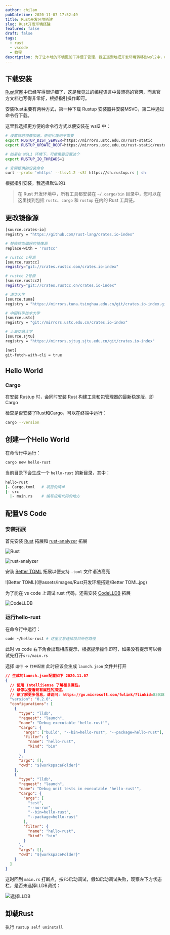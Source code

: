```yaml
---
author: chilam
pubDatetime: 2020-11-07 17:52:49
title: Rust开发环境搭建
slug: Rust开发环境搭建
featured: false
draft: false
tags:
  - rust
  - vscode
  - 教程
description: 为了让本地的环境更加干净便于管理，我正逐渐地把开发环境转移到wsl2中，win环境仅用来作游戏机和一些剪辑工作
---
```


## 下载安装

[Rust官网](https://www.rust-lang.org/zh-CN/)中已经写得很详细了，这是我见过的编程语言中最漂亮的官网，而且官方文档也写得非常好，根据指引操作即可。

安装Rust主要有两种方式，第一种下载 Rustup 安装器并安装MSVC，第二种通过命令行下载。

这里我选择更方便的命令行方式以便安装在 wsl2 中：

```bash
# 设置临时镜像加速，使用代理则不需要
export RUSTUP_DIST_SERVER=https://mirrors.ustc.edu.cn/rust-static
export RUSTUP_UPDATE_ROOT=https://mirrors.ustc.edu.cn/rust-static/rustup

# 如果在 WSL1 环境下，可能需要设置这个
export RUSTUP_IO_THREADS=1

# 官网提供的安装命令
curl --proto '=https' --tlsv1.2 -sSf https://sh.rustup.rs | sh
```

根据指引安装，我选择默认的<kbd>1</kbd>

> 在 Rust 开发环境中，所有工具都安装在 `~/.cargo/bin` 目录中，您可以在这里找到包括 `rustc`、`cargo` 和 `rustup` 在内的 Rust 工具链。

## 更改镜像源

```bash
[source.crates-io]
registry = "https://github.com/rust-lang/crates.io-index"

# 替换成你偏好的镜像源
replace-with = 'rustcc'

# rustcc 1号源
[source.rustcc]
registry="git://crates.rustcc.com/crates.io-index"

# rustcc 2号源
[source.rustcc2]
registry="git://crates.rustcc.cn/crates.io-index"

# 清华大学
[source.tuna]
registry = "https://mirrors.tuna.tsinghua.edu.cn/git/crates.io-index.git"

# 中国科学技术大学
[source.ustc]
registry = "git://mirrors.ustc.edu.cn/crates.io-index"

# 上海交通大学
[source.sjtu]
registry = "https://mirrors.sjtug.sjtu.edu.cn/git/crates.io-index"

[net]
git-fetch-with-cli = true
```

## Hello World

### Cargo

在安装 Rustup 时，会同时安装 Rust 构建工具和包管理器的最新稳定版，即 Cargo

检查是否安装了Rust和Cargo，可以在终端中运行：

```bash
cargo --version
```

## 创建一个Hello World

在命令行中运行：

```bash
cargo new hello-rust
```

当前目录下会生成一个 `hello-rust` 的新目录，其中：

```bash
hello-rust
|- Cargo.toml   # 项目的清单
|- src
  |- main.rs    # 编写应用代码的地方
```

## 配置VS Code

### 安装拓展

首先安装 [Rust](https://marketplace.visualstudio.com/items?itemName=rust-lang.rust) 拓展和 [rust-analyzer](https://marketplace.visualstudio.com/items?itemName=matklad.rust-analyzer) 拓展

![Rust](@assets/images/Rust开发环境搭建/Rust.jpg)

![rust-analyzer](@assets/images/Rust开发环境搭建/rust-analyzer.jpg)

安装 [Better TOML](https://marketplace.visualstudio.com/items?itemName=bungcip.better-toml) 拓展以便支持 `.toml` 文件语法高亮

![Better TOML](@assets/images/Rust开发环境搭建/Better TOML.jpg)

为了能在 vs code 上调试 rust 代码，还需安装 [CodeLLDB](https://marketplace.visualstudio.com/items?itemName=vadimcn.vscode-lldb) 拓展

![CodeLLDB](@assets/images/Rust开发环境搭建/CodeLLDB.jpg)

### 运行hello-rust

在命令行中运行：

```bash
code ~/hello-rust # 这里注意选择项目所在路径
```

此时 vs code 右下角会出现相应提示，根据提示操作即可，如果没有提示可以尝试先打开`src/main.rs`

选择 `运行` → `打开配置` 此时应该会生成 `launch.json` 文件并打开

```json
// 生成的launch.json配置如下 2020.11.07
{
  // 使用 IntelliSense 了解相关属性。
  // 悬停以查看现有属性的描述。
  // 欲了解更多信息，请访问: https://go.microsoft.com/fwlink/?linkid=830387
  "version": "0.2.0",
  "configurations": [
    {
      "type": "lldb",
      "request": "launch",
      "name": "Debug executable 'hello-rust'",
      "cargo": {
        "args": ["build", "--bin=hello-rust", "--package=hello-rust"],
        "filter": {
          "name": "hello-rust",
          "kind": "bin"
        }
      },
      "args": [],
      "cwd": "${workspaceFolder}"
    },
    {
      "type": "lldb",
      "request": "launch",
      "name": "Debug unit tests in executable 'hello-rust'",
      "cargo": {
        "args": [
          "test",
          "--no-run",
          "--bin=hello-rust",
          "--package=hello-rust"
        ],
        "filter": {
          "name": "hello-rust",
          "kind": "bin"
        }
      },
      "args": [],
      "cwd": "${workspaceFolder}"
    }
  ]
}
```

这时回到 `main.rs` 打断点，按<kbd>F5</kbd>启动调试，假如启动调试失败，观察左下方状态栏，是否未选择LLDB调试：

![选择LLDB](@assets/images/Rust开发环境搭建/选择LLDB.jpg)

## 卸载Rust

执行 `rustup self uninstall`
